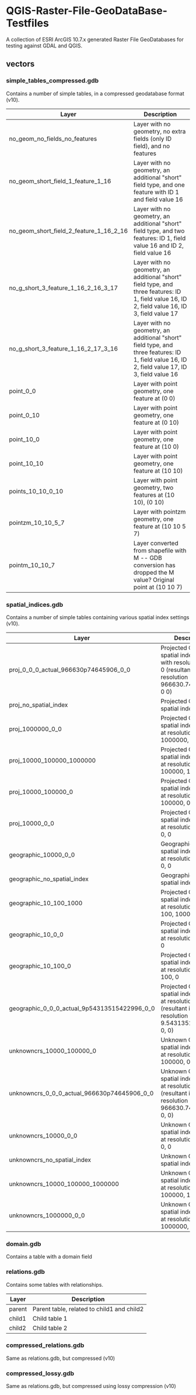 # QGIS-Raster-File-GeoDataBase-Testfiles
A collection of ESRI ArcGIS 10.7.x generated Raster File GeoDatabases for testing against GDAL and QGIS.

## vectors

### simple_tables_compressed.gdb

Contains a number of simple tables, in a compressed geodatabase format (v10).

Layer | Description
--- | ---
no_geom_no_fields_no_features | Layer with no geometry, no extra fields (only ID field), and no features
no_geom_short_field_1_feature_1_16 | Layer with no geometry, an additional "short" field type, and one feature with ID 1 and field value 16
no_geom_short_field_2_feature_1_16_2_16 | Layer with no geometry, an additional "short" field type, and two features: ID 1, field value 16 and ID 2, field value 16
no_g_short_3_feature_1_16_2_16_3_17 | Layer with no geometry, an additional "short" field type, and three features: ID 1, field value 16, ID 2, field value 16, ID 3, field value 17
no_g_short_3_feature_1_16_2_17_3_16 | Layer with no geometry, an additional "short" field type, and three features: ID 1, field value 16, ID 2, field value 17, ID 3, field value 16
point_0_0 | Layer with point geometry, one feature at (0 0)
point_0_10 | Layer with point geometry, one feature at (0 10)
point_10_0 | Layer with point geometry, one feature at (10 0)
point_10_10 | Layer with point geometry, one feature at (10 10)
points_10_10_0_10 | Layer with point geometry, two features at (10 10), (0 10)
pointzm_10_10_5_7 | Layer with pointzm geometry, one feature at (10 10 5 7)
pointm_10_10_7 | Layer converted from shapefile with M -- GDB conversion has dropped the M value? Original point at (10 10 7)


### spatial_indices.gdb

Contains a number of simple tables containing various spatial index settings (v10).

Layer | Description
--- | ---
proj_0_0_0_actual_966630p74645906_0_0 | Projected CRS, spatial index created with resolutions 0, 0, 0 (resultant index resolution 966630.74645906, 0 0)
proj_no_spatial_index | Projected CRS, no spatial index
proj_1000000_0_0 | Projected CRS, spatial index created at resolutions 1000000, 0, 0
proj_10000_100000_1000000 | Projected CRS, spatial index created at resolutions 10000, 100000, 1000000
proj_10000_100000_0 | Projected CRS, spatial index created at resolutions 10000, 100000, 0
proj_10000_0_0 | Projected CRS, spatial index created at resolutions 10000, 0, 0
geographic_10000_0_0 | Geographic CRS, spatial index created at resolutions 10000, 0, 0
geographic_no_spatial_index | Geographic CRS, no spatial index
geographic_10_100_1000 | Projected CRS, spatial index created at resolutions 10, 100, 1000
geographic_10_0_0 | Projected CRS, spatial index created at resolutions 10, 0, 0
geographic_10_100_0 | Projected CRS, spatial index created at resolutions 10, 100, 0
geographic_0_0_0_actual_9p54313515422996_0_0 | Projected CRS, spatial index created at resolutions 0, 0, 0 (resultant index resolution 9.54313515422996, 0, 0)
unknowncrs_10000_100000_0 | Unknown CRS, spatial index created at resolutions 10000, 100000, 0
unknowncrs_0_0_0_actual_966630p74645906_0_0 | Unknown CRS, spatial index created at resolutions 0, 0, 0 (resultant index resolution 966630.74645906, 0, 0)
unknowncrs_10000_0_0 | Unknown CRS, spatial index created at resolutions 10000, 0, 0
unknowncrs_no_spatial_index | Unknown CRS, no spatial index
unknowncrs_10000_100000_1000000 | Unknown CRS, spatial index created at resolutions 10000, 100000, 1000000
unknowncrs_1000000_0_0 | Unknown CRS, spatial index created at resolutions 1000000, 0, 0


### domain.gdb

Contains a table with a domain field


### relations.gdb

Contains some tables with relationships.

Layer | Description
--- | ---
parent | Parent table, related to child1 and child2
child1 | Child table 1
child2 | Child table 2

### compressed_relations.gdb

Same as relations.gdb, but compressed (v10)

### compressed_lossy.gdb

Same as relations.gdb, but compressed using lossy compression (v10)




